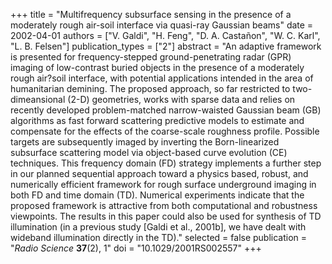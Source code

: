+++
title = "Multifrequency subsurface sensing in the presence of a moderately rough air-soil interface via quasi-ray Gaussian beams"
date = 2002-04-01
authors = ["V. Galdi", "H. Feng", "D. A. Castañon", "W. C. Karl", "L. B. Felsen"]
publication_types = ["2"]
abstract = "An adaptive framework is presented for frequency-stepped ground-penetrating radar (GPR) imaging of low-contrast buried objects in the presence of a moderately rough air?soil interface, with potential applications intended in the area of humanitarian demining. The proposed approach, so far restricted to two-dimeansional (2-D) geometries, works with sparse data and relies on recently developed problem-matched narrow-waisted Gaussian beam (GB) algorithms as fast forward scattering predictive models to estimate and compensate for the effects of the coarse-scale roughness profile. Possible targets are subsequently imaged by inverting the Born-linearized subsurface scattering model via object-based curve evolution (CE) techniques. This frequency domain (FD) strategy implements a further step in our planned sequential approach toward a physics based, robust, and numerically efficient framework for rough surface underground imaging in both FD and time domain (TD). Numerical experiments indicate that the proposed framework is attractive from both computational and robustness viewpoints. The results in this paper could also be used for synthesis of TD illumination (in a previous study [Galdi et al., 2001b], we have dealt with wideband illumination directly in the TD)."
selected = false
publication = "*Radio Science* **37**(2), 1"
doi = "10.1029/2001RS002557"
+++
